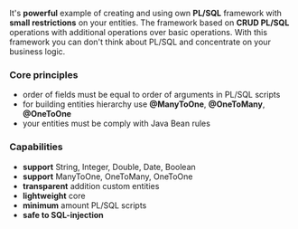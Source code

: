 It's **powerful** example of creating and using own **PL/SQL** framework with **small restrictions** on your entities.
The framework based on **CRUD PL/SQL** operations with additional operations over basic operations.
With this framework you can don't think about PL/SQL and concentrate on your business logic.
### Core principles
 - order of fields must be equal to order of arguments in PL/SQL scripts
 - for building entities hierarchy use **@ManyToOne**, **@OneToMany**, **@OneToOne**
 - your entities must be comply with Java Bean rules

### Capabilities
 - **support** String, Integer, Double, Date, Boolean
 - **support** ManyToOne, OneToMany, OneToOne
 - **transparent** addition custom entities
 - **lightweight** core
 - **minimum** amount PL/SQL scripts
 - **safe to SQL-injection**
